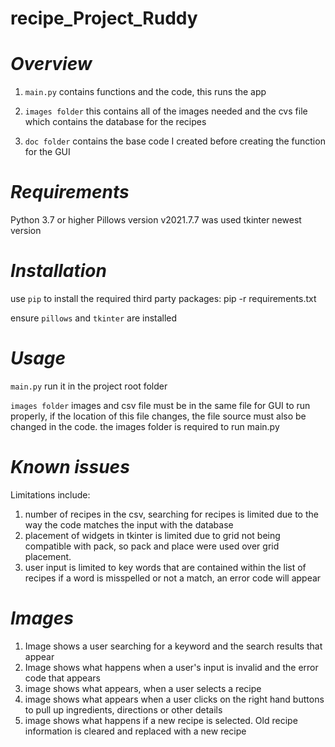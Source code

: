 # recipe_Project_Ruddy

_**Overview**_
====================

1. ``main.py`` contains functions and the code, this runs the app

1. ``images folder`` this contains all of the images needed and the 
cvs file which contains the database for the recipes 

1. ``doc folder`` contains the base code I created before creating the function for the GUI

_**Requirements**_
====================

Python 3.7 or higher
Pillows version v2021.7.7 was used
tkinter newest version

_**Installation**_
====================

use ``pip`` to install the required third party packages: pip -r requirements.txt

ensure ``pillows`` and ``tkinter`` are installed

_**Usage**_
====================

``main.py`` run it in the project root folder

``images folder`` images and csv file must be in the same file for GUI to run properly, if 
the location of this file changes, the file source must also be changed in the code. the images folder is required to run main.py

_**Known issues**_
====================

Limitations include:

1. number of recipes in the csv, searching for recipes is limited due to the way the code matches the input with the database
1. placement of widgets in tkinter is limited due to grid not being compatible with pack, so pack and place were used over 
grid placement. 
1. user input is limited to key words that are contained within the list of recipes
if a word is misspelled or not a match, an error code will appear

_**Images**_
================
1. Image shows a user searching for a keyword and the search results that appear 
1. Image shows what happens when a user's input is invalid and the error code that appears
1. image shows what appears, when a user selects a recipe
1. image shows what appears when a user clicks on the right hand buttons to pull up ingredients, directions or other details
1. image shows what happens if a new recipe is selected. Old recipe information is cleared and replaced with a new recipe